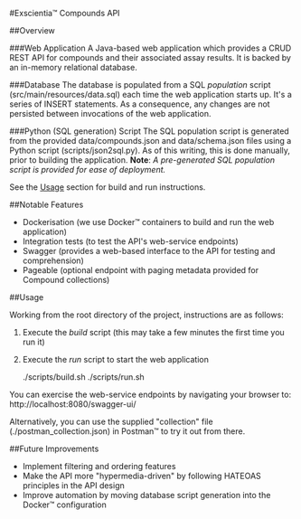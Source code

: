#Exscientia&trade; Compounds API

##Overview

###Web Application
A Java-based web application which provides a CRUD REST API for compounds and their 
associated assay results. It is backed by an in-memory relational database.

###Database
The database is populated from a SQL _population_ script (src/main/resources/data.sql) 
each time the web application starts up. It's a series of INSERT statements. 
As a consequence, any changes are not persisted between invocations of the web application.

###Python (SQL generation) Script
The SQL population script is generated from the provided data/compounds.json and 
data/schema.json files using a Python script (scripts/json2sql.py). As of this 
writing, this is done manually, prior to building the application. __Note__: _A pre-generated 
SQL population script is provided for ease of deployment._

See the [Usage](#usage) section for build and run instructions.

##Notable Features

- Dockerisation (we use Docker&trade; containers to build and run the web application)
- Integration tests (to test the API's web-service endpoints)
- Swagger (provides a web-based interface to the API for testing and comprehension)
- Pageable (optional endpoint with paging metadata provided for Compound collections)


<div id="usage"></div>

##Usage

Working from the root directory of the project, instructions are as follows:

1. Execute the _build_ script (this may take a few minutes the first time you run it)
2. Execute the _run_ script to start the web application


    ./scripts/build.sh
    ./scripts/run.sh

You can exercise the web-service endpoints by navigating your browser to:
http://localhost:8080/swagger-ui/

Alternatively, you can use the supplied "collection" file (./postman_collection.json) in Postman&trade; to try it out from there.

##Future Improvements

- Implement filtering and ordering features
- Make the API more "hypermedia-driven" by following HATEOAS principles in the API design 
- Improve automation by moving database script generation into the Docker&trade; configuration
